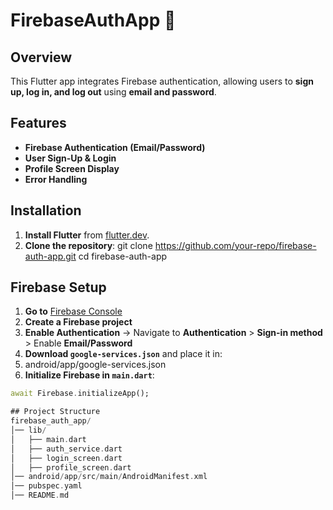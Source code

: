 # FirebaseAuthApp 🚀

## Overview
This Flutter app integrates Firebase authentication, allowing users to **sign up, log in, and log out** using **email and password**.

## Features
- **Firebase Authentication (Email/Password)**
- **User Sign-Up & Login**
- **Profile Screen Display**
- **Error Handling**

## Installation
1. **Install Flutter** from [flutter.dev](https://flutter.dev).
2. **Clone the repository**:
   git clone https://github.com/your-repo/firebase-auth-app.git cd firebase-auth-app

## Firebase Setup
1. **Go to** [Firebase Console](https://console.firebase.google.com/)
2. **Create a Firebase project**
3. **Enable Authentication** → Navigate to **Authentication** > **Sign-in method** > Enable **Email/Password**
4. **Download `google-services.json`** and place it in:
5. android/app/google-services.json
6. **Initialize Firebase in `main.dart`**:
```dart
await Firebase.initializeApp();

## Project Structure
firebase_auth_app/
│── lib/
│   ├── main.dart
│   ├── auth_service.dart
│   ├── login_screen.dart
│   ├── profile_screen.dart
│── android/app/src/main/AndroidManifest.xml
│── pubspec.yaml
│── README.md
